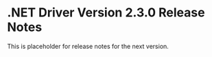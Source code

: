 # .NET Driver Version 2.3.0 Release Notes

This is placeholder for release notes for the next version.
